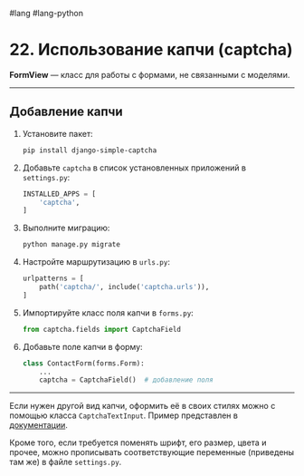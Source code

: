 #lang #lang-python 

# 22. Использование капчи (captcha)

**FormView** — класс для работы с формами, не связанными с моделями.

---

## Добавление капчи

1. Установите пакет:

   ```bash
   pip install django-simple-captcha
   ```

2. Добавьте `captcha` в список установленных приложений в `settings.py`:

   ```python
   INSTALLED_APPS = [
       'captcha',
   ]
   ```

3. Выполните миграцию:

   ```bash
   python manage.py migrate
   ```

4. Настройте маршрутизацию в `urls.py`:

   ```python
   urlpatterns = [
       path('captcha/', include('captcha.urls')),
   ]
   ```

5. Импортируйте класс поля капчи в `forms.py`:

   ```python
   from captcha.fields import CaptchaField
   ```

6. Добавьте поле капчи в форму:

   ```python
   class ContactForm(forms.Form):
       ...
       captcha = CaptchaField()  # добавление поля
   ```

---

Если нужен другой вид капчи, оформить её в своих стилях можно с помощью класса `CaptchaTextInput`. Пример представлен в [документации](https://django-simple-captcha.readthedocs.io/en/latest/advanced.html).

Кроме того, если требуется поменять шрифт, его размер, цвета и прочее, можно прописывать соответствующие переменные (приведены там же) в файле `settings.py`.
